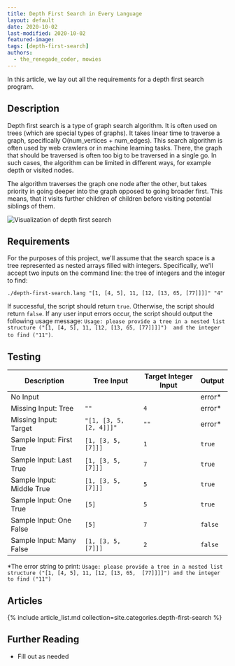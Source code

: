 ```yaml
---
title: Depth First Search in Every Language
layout: default
date: 2020-10-02
last-modified: 2020-10-02
featured-image: 
tags: [depth-first-search]
authors:
  - the_renegade_coder, mowies
---
```


In this article, we lay out all the requirements for a depth first search program.

## Description

Depth first search is a type of graph search algorithm. It is often used on trees 
(which are special types of graphs).
It takes linear time to traverse a graph, specifically O(num_vertices + num_edges).
This search algorithm is often used by web crawlers or in machine learning tasks.
There, the graph that should be traversed is often too big to be traversed in a single go.
In such cases, the algorithm can be limited in different ways, for example depth or visited nodes.

The algorithm traverses the graph one node after the other, but takes priority in going deeper into 
the graph opposed to going broader first. This means, that it visits further children of children before visiting
potential siblings of them.

![Visualization of depth first search][1]

## Requirements

For the purposes of this project, we'll assume that the search space is a tree represented 
as nested arrays filled with integers.
Specifically, we'll accept two inputs on the command line: the tree of integers and the integer to find:

```shell
./depth-first-search.lang "[1, [4, 5], 11, [12, [13, 65, [77]]]]" "4"
```

If successful, the script should return `true`. Otherwise, the script should return `false`. 
If any user input errors occur, the script should output the following usage message:
`Usage: please provide a tree in a nested list structure ("[1, [4, 5], 11, [12, [13, 65, [77]]]]") 
and the integer to find ("11")`.

## Testing

| Description | Tree Input | Target Integer Input | Output |
|-------------|------------|---------------|--------|
| No Input    |            |               | error\* |
| Missing Input: Tree | `""` | `4` | error\* |
| Missing Input: Target | `"[1, [3, 5, [2, 4]]]"` | `""` | error\* |
| Sample Input: First True | `[1, [3, 5, [7]]]` | `1` | `true` |
| Sample Input: Last True | `[1, [3, 5, [7]]]` | `7` | `true` |
| Sample Input: Middle True | `[1, [3, 5, [7]]]` | `5` | `true` |
| Sample Input: One True | `[5]` | `5` | `true` |
| Sample Input: One False | `[5]` | `7` | `false` |
| Sample Input: Many False | `[1, [3, 5, [7]]]` | `2` | `false` |

\*The error string to print: `Usage: please provide a tree in a nested list structure ("[1, [4, 5], 11, [12, [13, 65, 
[77]]]]") and the integer to find ("11")`

## Articles

{% include article_list.md collection=site.categories.depth-first-search %}

## Further Reading

- Fill out as needed

[1]: https://upload.wikimedia.org/wikipedia/commons/7/7f/Depth-First-Search.gif
